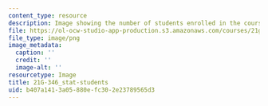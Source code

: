 ```yaml
---
content_type: resource
description: Image showing the number of students enrolled in the course.
file: https://ol-ocw-studio-app-production.s3.amazonaws.com/courses/21g-346-topics-in-modern-french-literature-and-culture-north-america-through-french-eyes-spring-2014/b407a1413a05880efc302e23789565d3_21G-346_stat-students.png
file_type: image/png
image_metadata:
  caption: ''
  credit: ''
  image-alt: ''
resourcetype: Image
title: 21G-346_stat-students
uid: b407a141-3a05-880e-fc30-2e23789565d3
---
```

